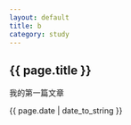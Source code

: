 ```yaml
---
layout: default
title: b
category: study
---
```

<h2>{{ page.title }}</h2>
<p>我的第一篇文章</p>
<p>{{ page.date | date_to_string }}</p>